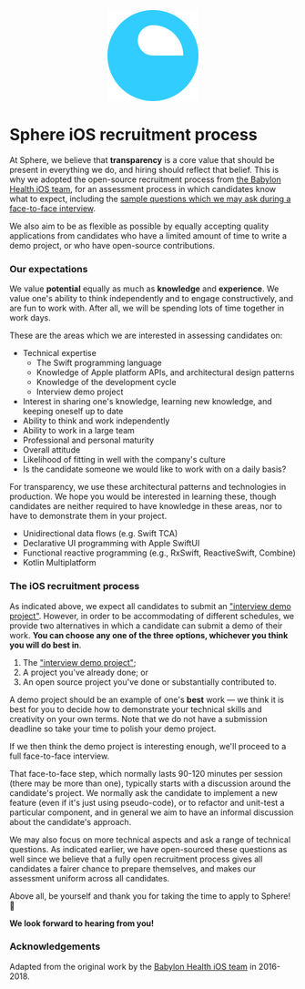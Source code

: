 <p align="center">
<img src="logo.webp">
</p>


Sphere iOS recruitment process
==================================

At Sphere, we believe that **transparency** is a core value that should be present in everything we do, and hiring should reflect that belief. This is why we adopted the open-source recruitment process from [the Babylon Health iOS team](https://github.com/babylonhealth/iOS-Interview-Demo), for an assessment process in which candidates know what to expect, including the [sample questions which we may ask during a face-to-face interview](questions.md).

We also aim to be as flexible as possible by equally accepting quality applications from candidates who have a limited amount of time to write a demo project, or who have open-source contributions.

### Our expectations

We value **potential** equally as much as **knowledge** and **experience**. We value one's ability to think independently and to engage constructively, and are fun to work with. After all, we will be spending lots of time together in work days.

These are the areas which we are interested in assessing candidates on:

- Technical expertise
  - The Swift programming language
  - Knowledge of Apple platform APIs, and architectural design patterns
  - Knowledge of the development cycle
  - Interview demo project
- Interest in sharing one's knowledge, learning new knowledge, and keeping oneself up to date
- Ability to think and work independently
- Ability to work in a large team
- Professional and personal maturity
- Overall attitude
- Likelihood of fitting in well with the company's culture
- Is the candidate someone we would like to work with on a daily basis?

For transparency, we use these architectural patterns and technologies in production. We hope you would be interested in learning these, though candidates are neither required to have knowledge in these areas, nor to have to demonstrate them in your project.

- Unidirectional data flows (e.g. Swift TCA)
- Declarative UI programming with Apple SwiftUI
- Functional reactive programming (e.g., RxSwift, ReactiveSwift, Combine)
- Kotlin Multiplatform

### The iOS recruitment process

As indicated above, we expect all candidates to submit an ["interview demo project"](demo.md). However, in order to be accommodating of different schedules, we provide two alternatives in which a candidate can submit a demo of their work. **You can choose any one of the three options, whichever you think you will do best in**.

1. The ["interview demo project"](demo.md);
2. A project you've already done; or
3. An open source project you've done or substantially contributed to.

A demo project should be an example of one's **best** work — we think it is best for you to decide how to demonstrate your technical skills and creativity on your own terms. Note that we do not have a submission deadline so take your time to polish your demo project.

If we then think the demo project is interesting enough, we'll proceed to a full face-to-face interview.

That face-to-face step, which normally lasts 90-120 minutes per session (there may be more than one), typically starts with a discussion around the candidate's project. We normally ask the candidate to implement a new feature (even if it's just using pseudo-code), or to refactor and unit-test a particular component, and in general we aim to have an informal discussion about the candidate's approach.

We may also focus on more technical aspects and ask a range of technical questions. As indicated earlier, we have open-sourced these questions as well since we believe that a fully open recruitment process gives all candidates a fairer chance to prepare themselves, and makes our assessment uniform across all candidates.

Above all, be yourself and thank you for taking the time to apply to Sphere! 🌈

**We look forward to hearing from you!**


### Acknowledgements
Adapted from the original work by the [Babylon Health iOS team](https://github.com/babylonhealth/iOS-Interview-Demo) in 2016-2018.
